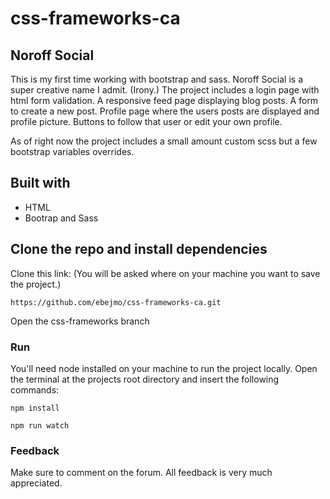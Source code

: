 # css-frameworks-ca

## Noroff Social
This is my first time working with bootstrap and sass.
Noroff Social is a super creative name I admit. (Irony.)
The project includes a login page with html form validation.
A responsive feed page displaying blog posts. A form to create a new post.
Profile page where the users posts are displayed and profile picture. Buttons to follow that user or edit your own profile.

As of right now the project includes a small amount custom scss but a few bootstrap variables overrides.

## Built with
* HTML
* Bootrap and Sass

## Clone the repo and install dependencies
Clone this link: (You will be asked where on your machine you want to save the project.)
```
https://github.com/ebejmo/css-frameworks-ca.git
```
Open the css-frameworks branch

### Run
You'll need node installed on your machine to run the project locally. Open the terminal at the projects root directory and insert the following commands:
```
npm install
```
```
npm run watch
```

### Feedback
Make sure to comment on the forum. All feedback is very much appreciated. 




